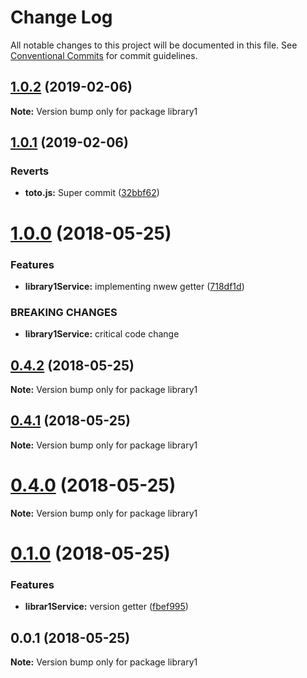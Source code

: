 # Change Log

All notable changes to this project will be documented in this file.
See [Conventional Commits](https://conventionalcommits.org) for commit guidelines.

<a name="1.0.2"></a>
## [1.0.2](https://github.com/vmarquis/angular6-monorepo-experiment/compare/v1.0.1...v1.0.2) (2019-02-06)




**Note:** Version bump only for package library1

<a name="1.0.1"></a>
## [1.0.1](https://github.com/andreasonny83/angular6-monorepo-experiment/compare/v1.0.0...v1.0.1) (2019-02-06)


### Reverts

* **toto.js:** Super commit ([32bbf62](https://github.com/andreasonny83/angular6-monorepo-experiment/commit/32bbf62))




<a name="1.0.0"></a>
# [1.0.0](https://andreasonny83/andreasonny83/angular6-monorepo-experiment/compare/v0.4.1...v1.0.0) (2018-05-25)


### Features

* **library1Service:** implementing nwew getter ([718df1d](https://andreasonny83/andreasonny83/angular6-monorepo-experiment/commits/718df1d))


### BREAKING CHANGES

* **library1Service:** critical code change




<a name="0.4.2"></a>
## [0.4.2](https://andreasonny83/andreasonny83/angular6-monorepo-experiment/compare/v0.4.1...v0.4.2) (2018-05-25)




**Note:** Version bump only for package library1

<a name="0.4.1"></a>
## [0.4.1](https://andreasonny83/andreasonny83/angular6-monorepo-experiment/compare/v0.4.0...v0.4.1) (2018-05-25)




**Note:** Version bump only for package library1

<a name="0.4.0"></a>
# [0.4.0](https://andreasonny83/andreasonny83/angular6-monorepo-experiment/compare/v0.2.0...v0.4.0) (2018-05-25)




**Note:** Version bump only for package library1

<a name="0.1.0"></a>
# [0.1.0](https://andreasonny83/andreasonny83/angular6-monorepo-experiment/compare/v0.0.1...v0.1.0) (2018-05-25)


### Features

* **librar1Service:** version getter ([fbef995](https://andreasonny83/andreasonny83/angular6-monorepo-experiment/commits/fbef995))




<a name="0.0.1"></a>
## 0.0.1 (2018-05-25)




**Note:** Version bump only for package library1
